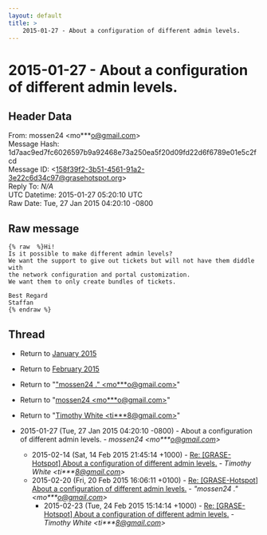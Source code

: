 ```yaml
---
layout: default
title: >
    2015-01-27 - About a configuration of different admin levels.
---
```


# 2015-01-27 - About a configuration of different admin levels.

## Header Data

From: mossen24 \<mo***o@gmail.com\><br>
Message Hash: 1d7aac9ed7fc6026597b9a92468e73a250ea5f20d09fd22d6f6789e01e5c2fcd<br>
Message ID: \<158f39f2-3b51-4561-91a2-3e22c6d34c97@grasehotspot.org\><br>
Reply To: _N/A_<br>
UTC Datetime: 2015-01-27 05:20:10 UTC<br>
Raw Date: Tue, 27 Jan 2015 04:20:10 -0800<br>

## Raw message

```
{% raw  %}Hi!
Is it possible to make different admin levels?
We want the support to give out tickets but will not have them diddle with 
the network configuration and portal customization.
We want them to only create bundles of tickets.

Best Regard
Staffan
{% endraw %}
```

## Thread

+ Return to [January 2015](/archive/2015/01)
+ Return to [February 2015](/archive/2015/02)

+ Return to "["mossen24 ." <mo***o<span>@</span>gmail.com>](/authors/mo___o_at_gmail_com)"
+ Return to "[mossen24 <mo***o<span>@</span>gmail.com>](/authors/mo___o_at_gmail_com)"
+ Return to "[Timothy White <ti***8<span>@</span>gmail.com>](/authors/ti___8_at_gmail_com)"

+ 2015-01-27 (Tue, 27 Jan 2015 04:20:10 -0800) - About a configuration of different admin levels. - _mossen24 \<mo***o@gmail.com\>_
  + 2015-02-14 (Sat, 14 Feb 2015 21:45:14 +1000) - [Re: [GRASE-Hotspot] About a configuration of different admin levels.](/archive/2015/02/3fa17c7ec0455403afd7f2c2b7787263b62d48dc7099215f86114c49841d0fac) - _Timothy White \<ti***8@gmail.com\>_
  + 2015-02-20 (Fri, 20 Feb 2015 16:06:11 +0100) - [Re: [GRASE-Hotspot] About a configuration of different admin levels.](/archive/2015/02/9ec19593b20cb10974dbfc909f76780f3c9c41df518251e84ac79b97b43f6875) - _"mossen24 ." \<mo***o@gmail.com\>_
    + 2015-02-23 (Tue, 24 Feb 2015 15:14:14 +1000) - [Re: [GRASE-Hotspot] About a configuration of different admin levels.](/archive/2015/02/0896271ab3953da5e2fe8409617a383dbe94fcfd814cffca1c1e642cbf0d9ad1) - _Timothy White \<ti***8@gmail.com\>_

